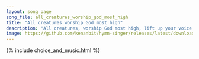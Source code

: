 ```yaml
---
layout: song_page
song_file: all_creatures_worship_god_most_high
title: "All creatures worship God most high"
description: "All creatures, worship God most high, lift up your voice in earth and sky,    alleluia, alleluia!  Thou burning sun with golden beam, thou silver moon... christian 4part 7verse musicbyother textbyother chords"
image: https://github.com/kenanbit/hymn-singer/releases/latest/download/all_creatures_worship_god_most_high-trad.png
---
```


{% include choice_and_music.html %}
